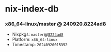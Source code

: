 # nix-index-db
### x86_64-linux/master @ 240920.8224ad8
- Nixpkgs: `master`@[`8224ad8`](https://github.com/NixOS/nixpkgs/commit/8224ad87b0e44ef4f82333527483a8e9a53e188a)
- Platform: `x86_64-linux`
- Timestamp: `20240920015352`
